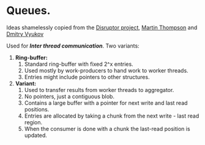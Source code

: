 Queues.
=============

Ideas shamelessly copied from the [Disruptor project](http://lmax-exchange.github.io/disruptor), [Martin Thompson](http://mechanical-sympathy.blogspot.com) and [Dmitry Vyukov](http://www.1024cores.net)

Used for ***Inter thread communication***. Two variants:
1.  **Ring-buffer:**
	1.  Standard ring-buffer with fixed 2^x entries.
	2.  Used mostly by work-producers to hand work to worker threads.
	3.  Entries might include pointers to other structures.
2.  **Variant:**
	1.  Used to transfer results from worker threads to aggregator.
	2.  No pointers, just a contiguous blob.
	3.  Contains a large buffer with a pointer for next write and last read positions.
	4.  Entries are allocated by taking a chunk from the next write - last read region.
	5.  When the consumer is done with a chunk the last-read position is updated.